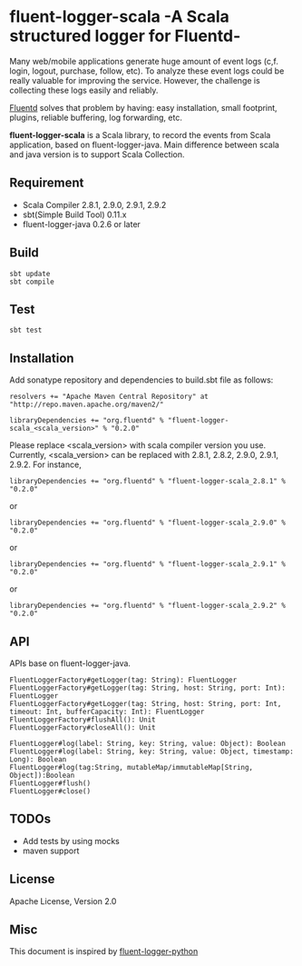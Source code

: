 # fluent-logger-scala -A Scala structured logger for Fluentd-

Many web/mobile applications generate huge amount of event logs (c,f. login, logout, purchase, follow, etc). To analyze these event logs could be really valuable for improving the service. However, the challenge is collecting these logs easily and reliably.


[Fluentd](http://github.com/fluent/fluentd) solves that problem by having: easy installation, small footprint, plugins, reliable buffering, log forwarding, etc.

**fluent-logger-scala** is a Scala library, to record the events from Scala application,  based on fluent-logger-java.
Main difference between scala and java version is to support Scala Collection.


## Requirement

* Scala Compiler 2.8.1, 2.9.0, 2.9.1, 2.9.2
* sbt(Simple Build Tool) 0.11.x
* fluent-logger-java 0.2.6 or later

## Build

    sbt update
    sbt compile

## Test

    sbt test

## Installation

Add sonatype repository and dependencies to build.sbt file as follows:

    resolvers += "Apache Maven Central Repository" at "http://repo.maven.apache.org/maven2/"
    
    libraryDependencies += "org.fluentd" % "fluent-logger-scala_<scala_version>" % "0.2.0"
    

Please replace <scala_version> with scala compiler version you use.
Currently, <scala_version> can be replaced with 2.8.1, 2.8.2, 2.9.0, 2.9.1, 2.9.2.
For instance,

    libraryDependencies += "org.fluentd" % "fluent-logger-scala_2.8.1" % "0.2.0"

or

    libraryDependencies += "org.fluentd" % "fluent-logger-scala_2.9.0" % "0.2.0"

or

    libraryDependencies += "org.fluentd" % "fluent-logger-scala_2.9.1" % "0.2.0"

or

    libraryDependencies += "org.fluentd" % "fluent-logger-scala_2.9.2" % "0.2.0"

## API

APIs base on fluent-logger-java.

    FluentLoggerFactory#getLogger(tag: String): FluentLogger
    FluentLoggerFactory#getLogger(tag: String, host: String, port: Int): FluentLogger
    FluentLoggerFactory#getLogger(tag: String, host: String, port: Int, timeout: Int, bufferCapacity: Int): FluentLogger
    FluentLoggerFactory#flushAll(): Unit
    FluentLoggerFactory#closeAll(): Unit

    FluentLogger#log(label: String, key: String, value: Object): Boolean
    FluentLogger#log(label: String, key: String, value: Object, timestamp: Long): Boolean
    FluentLogger#log(tag:String, mutableMap/immutableMap[String, Object]):Boolean
    FluentLogger#flush()
    FluentLogger#close()


## TODOs

* Add tests by using mocks
* maven support

## License

Apache License, Version 2.0

## Misc

This document is inspired by [fluent-logger-python](https://github.com/fluent/fluent-logger-python)
